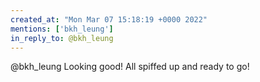 ```yaml
---
created_at: "Mon Mar 07 15:18:19 +0000 2022"
mentions: ['bkh_leung']
in_reply_to: @bkh_leung
---
```


@bkh_leung Looking good! All spiffed up and ready to go!